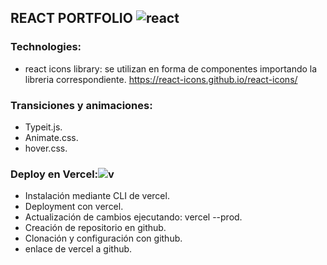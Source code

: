 
 ##  REACT PORTFOLIO ![react](https://user-images.githubusercontent.com/46303885/213817142-04ac4dcc-2efe-4ed1-90b2-7b3167debc41.png)

 ### Technologies:
 - react icons library: se utilizan en forma de componentes importando la libreria correspondiente. https://react-icons.github.io/react-icons/

 ### Transiciones y animaciones: 
 - Typeit.js.
 - Animate.css.
 - hover.css.

 ### Deploy en Vercel:![v](https://user-images.githubusercontent.com/46303885/213818883-0fa70126-1ea4-4c5d-9a16-71fd2e1ce871.png)
 - Instalación mediante CLI de vercel.
 - Deployment con vercel.
 - Actualización de cambios ejecutando: vercel --prod.
 - Creación de repositorio en github.
 - Clonación y configuración con github.
 - enlace de vercel a github.
